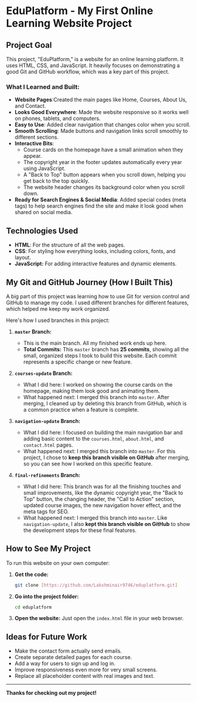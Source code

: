 # EduPlatform - My First Online Learning Website Project

## Project Goal

This project, "EduPlatform," is a website for an online learning platform. It uses HTML, CSS, and JavaScript. It heavily focuses on demonstrating a good Git and GitHub workflow, which was a key part of this project.

### What I Learned and Built:

* **Website Pages**:Created the main pages like Home, Courses, About Us, and Contact.
* **Looks Good Everywhere**: Made the website responsive so it works well on phones, tablets, and computers.
* **Easy to Use**: Added clear navigation that changes color when you scroll.
* **Smooth Scrolling**: Made buttons and navigation links scroll smoothly to different sections.
* **Interactive Bits**:
    * Course cards on the homepage have a small animation when they appear.
    * The copyright year in the footer updates automatically every year using JavaScript.
    * A "Back to Top" button appears when you scroll down, helping you get back to the top quickly.
    * The website header changes its background color when you scroll down.
* **Ready for Search Engines & Social Media**: Added special codes (meta tags) to help search engines find the site and make it look good when shared on social media.

## Technologies Used

* **HTML**: For the structure of all the web pages.
* **CSS**: For styling how everything looks, including colors, fonts, and layout.
* **JavaScript:** For adding interactive features and dynamic elements.

## My Git and GitHub Journey (How I Built This)

A big part of this project was learning how to use Git for version control and GitHub to manage my code. I used different branches for different features, which helped me keep my work organized.

Here's how I used branches in this project:

1.  **`master` Branch:**
    * This is the main branch. All my finished work ends up here.
    * **Total Commits:** This `master` branch has **25 commits**, showing all the small, organized steps I took to build this website. Each commit represents a specific change or new feature.

2.  **`courses-update` Branch:**
    * What I did here: I worked on showing the course cards on the homepage, making them look good and animating them.
    * What happened next: I merged this branch into `master`. After merging, I cleaned up by deleting this branch from GitHub, which is a common practice when a feature is complete.

3.  **`navigation-update` Branch:**
    * What I did here: I focused on building the main navigation bar and adding basic content to the `courses.html`, `about.html`, and `contact.html` pages.
    * What happened next: I merged this branch into `master`. For this project, I chose to **keep this branch visible on GitHub** after merging, so you can see how I worked on this specific feature.

4.  **`final-refinements` Branch:**
    * What I did here: This branch was for all the finishing touches and small improvements, like the dynamic copyright year, the "Back to Top" button, the changing header, the "Call to Action" section, updated course images, the new navigation hover effect, and the meta tags for SEO.
    * What happened next: I merged this branch into `master`. Like `navigation-update`, I also **kept this branch visible on GitHub** to show the development steps for these final features.

## How to See My Project

To run this website on your own computer:

1.  **Get the code:**
    ```bash
    git clone [https://github.com/Lakshminair9746/eduplatform.git]
    ```
2.  **Go into the project folder:**
    ```bash
    cd eduplatform
    ```
3.  **Open the website:** Just open the `index.html` file in your web browser.

## Ideas for Future Work

* Make the contact form actually send emails.
* Create separate detailed pages for each course.
* Add a way for users to sign up and log in.
* Improve responsiveness even more for very small screens.
* Replace all placeholder content with real images and text.

---

**Thanks for checking out my project!**
